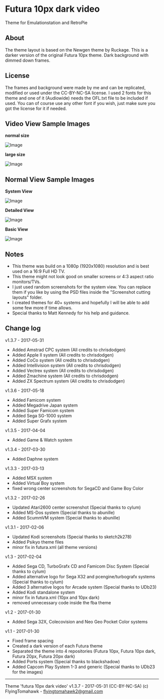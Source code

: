 # Futura 10px dark video
Theme for Emulationstation and RetroPie


About
-----

The theme layout is based on the Newgen theme by Ruckage.
This is a darker version of the original Futura 10px theme. Dark background with dimmed down frames.


License
-------

The frames and background were made by me and can be replicated, modified or used under the CC-BY-NC-SA license.
I used 2 fonts for this theme and one of it (Audiowide) needs the OFL.txt file to be included if used. 
You can of course use any other font if you wish, just make sure you got the license for it if needed.


Video View Sample Images
------------------------

**normal size**

![Image](http://i.imgur.com/cINSzqpl.png)

**large size**

![Image](http://i.imgur.com/j9oXdFc.png)


Normal View Sample Images
-------------------------

**System View**

![Image](http://i.imgur.com/GybmlVh.png)

**Detailed View**

![Image](http://i.imgur.com/ulFzUZJ.png)

**Basic View**

![Image](http://i.imgur.com/DBwMyeA.png)


Notes
-----

- This theme was build on a 1080p (1920x1080) resolution and is best used on a 16:9 Full HD TV. 
- This theme might not look good on smaller screens or 4:3 aspect ratio monitors/TVs.
- I just used random screenshots for the system view. You can replace them if you like by using the PSD files inside the "Screenshot cutting layouts" folder.
- I created themes for 40+ systems and hopefully I will be able to add some few more if time allows.
- Special thanks to Matt Kennedy for his help and guidance.


Change log
----------

v1.3.7 - 2017-05-31
- Added Amstrad CPC system (All credits to chrisdodgen)
- Added Apple II system (All credits to chrisdodgen)
- Added CoCo system (All credits to chrisdodgen)
- Added Intellivision system (All credits to chrisdodgen)
- Added Vectrex system (All credits to chrisdodgen)
- Added Zmachine system (All credits to chrisdodgen)
- Added ZX Spectrum system (All credits to chrisdodgen)

v1.3.6 - 2017-05-18
- Added Famicom system
- Added Megadrive Japan system
- Added Super Famicom system
- Added Sega SG-1000 system
- Added Super Grafx system

v1.3.5 - 2017-04-04
- Added Game & Watch system

v1.3.4 - 2017-03-30
- Added Daphne system

v1.3.3 - 2017-03-13
- Added MSX system
- Added Virtual Boy system
- fixed wrong center screenshots for SegaCD and Game Boy Color

v1.3.2 - 2017-02-26
- Updated Atari2600 center screenshot (Special thanks to cylum)
- Added MS-Dos system (Special thanks to abunille)
- Added ScummVM system (Special thanks to abunille)

v1.3.1 - 2017-02-06
- Updated Kodi screenshots (Special thanks to sketch2k278)
- Added Psikyo theme files
- minor fix in futura.xml (all theme versions)

v1.3 - 2017-02-04
- Added Sega CD, TurboGrafx CD and Famicom Disc System (Special thanks to cylum)
- Added alternative logo for Sega X32 and pcengine/turbografx systems (Special thanks to cylum)
- Added 3 alternative logos for Arcade system (Special thanks to UDb23)
- Added Kodi standalone system
- minor fix in futura.xml (10px and 10px dark)
- removed unnecessary code inside the fba theme

v1.2 - 2017-01-30
- Added Sega 32X, Colecovision and Neo Geo Pocket Color systems

v1.1 - 2017-01-30
- Fixed frame spacing
- Created a dark version of each Futura theme
- Separated the theme into 4 repositories (Futura 10px, Futura 10px dark, Futura 20px, Futura 20px dark)
- Added Ports system (Special thanks to blackshadow)
- Added Capcom Play System 1-3 and generic (Special thanks to UDb23 for the images)

---

Theme 'futura 10px dark video' v1.3.7 - 2017-05-31 (CC-BY-NC-SA) 
(c) FlyingTomahawk - flyingtomahawk2@gmail.com